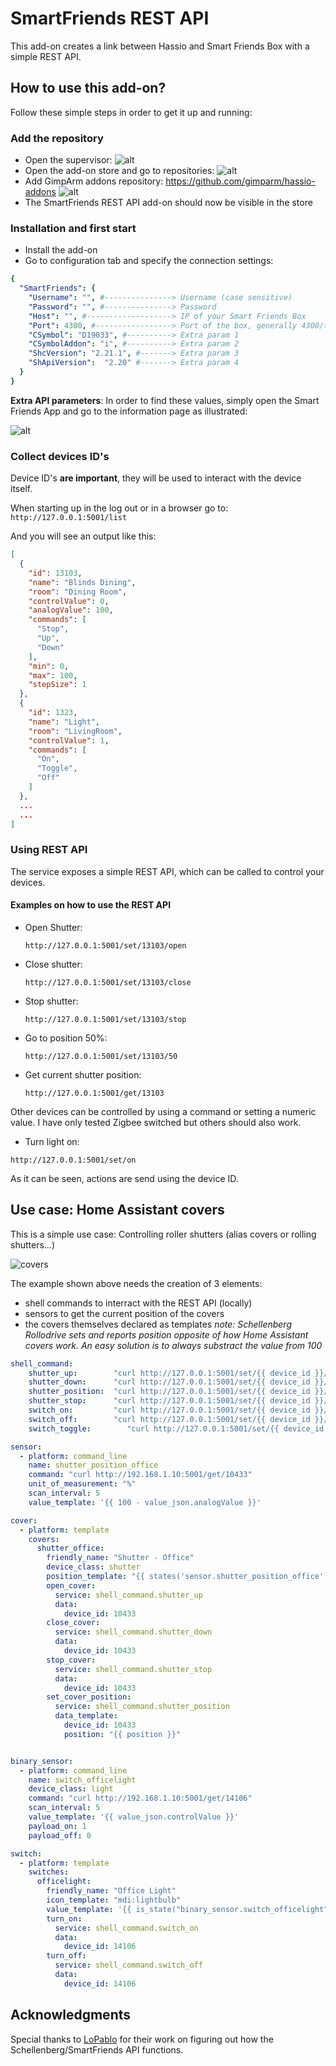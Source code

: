 # SmartFriends REST API
This add-on creates a link between Hassio and Smart Friends Box with a simple REST API.

## How to use this add-on?

Follow these simple steps in order to get it up and running:
### Add the repository
- Open the supervisor:
  ![alt](https://raw.githubusercontent.com/GimpArm/hassio-addons/main/images/doc02.png)
- Open the add-on store and go to repositories:
  ![alt](https://raw.githubusercontent.com/GimpArm/hassio-addons/main/images/doc03.png)
- Add GimpArm addons repository: https://github.com/gimparm/hassio-addons
  ![alt](https://raw.githubusercontent.com/GimpArm/hassio-addons/main/images/doc04.png)
- The SmartFriends REST API add-on should now be visible in the store

### Installation and first start
- Install the add-on
- Go to configuration tab and specify the connection settings:
```yaml
{
  "SmartFriends": {
    "Username": "", #---------------> Username (case sensitive)
    "Password": "", #---------------> Password
    "Host": "", #-------------------> IP of your Smart Friends Box
    "Port": 4300, #-----------------> Port of the box, generally 4300/tcp
    "CSymbol": "D19033", #----------> Extra param 1
    "CSymbolAddon": "i", #----------> Extra param 2
    "ShcVersion": "2.21.1", #-------> Extra param 3
    "ShApiVersion":  "2.20" #-------> Extra param 4
  }
}
```

**Extra API parameters**:
In order to find these values, simply open the Smart Friends App and go to the information page as illustrated:

![alt](https://raw.githubusercontent.com/GimpArm/hassio-addons/main/images/doc00.jpg)

### Collect devices ID's
Device ID's **are important**, they will be used to interact with the device itself.

When starting up in the log out or in a browser go to:
```http://127.0.0.1:5001/list```

And you will see an output like this:

```json
[
  {
    "id": 13103,
    "name": "Blinds Dining",
    "room": "Dining Room",
    "controlValue": 0,
    "analogValue": 100,
    "commands": [
      "Stop",
      "Up",
      "Down"
    ],
    "min": 0,
    "max": 100,
    "stepSize": 1
  },
  {
    "id": 1323,
    "name": "Light",
    "room": "LivingRoom",
    "controlValue": 1,
    "commands": [
      "On",
      "Toggle",
      "Off"
    ]
  },
  ...
  ...
]
```

### Using REST API

The service exposes a simple REST API, which can be called to control your devices.

#### Examples on how to use the REST API
- Open Shutter:

  ```http://127.0.0.1:5001/set/13103/open```
- Close shutter:

  ```http://127.0.0.1:5001/set/13103/close```
- Stop shutter:

  ```http://127.0.0.1:5001/set/13103/stop```
- Go to position 50%:

  ```http://127.0.0.1:5001/set/13103/50```
- Get current shutter position:

  ```http://127.0.0.1:5001/get/13103```

Other devices can be controlled by using a command or setting a numeric value. I have only tested Zigbee switched but others should also work.

- Turn light on:

```http://127.0.0.1:5001/set/on```

As it can be seen, actions are send using the device ID.

## Use case: Home Assistant covers

This is a simple use case: Controlling roller shutters (alias covers or rolling shutters...)

![covers](https://raw.githubusercontent.com/GimpArm/hassio-addons/main/images/doc01.png)

The example shown above needs the creation of 3 elements:
- shell commands to interract with the REST API (locally)
- sensors to get the current position of the covers
- the covers themselves declared as templates
*note: Schellenberg Rollodrive sets and reports position opposite of how Home Assistant covers work. An easy solution is to always substract the value from 100*

```yaml
shell_command:
    shutter_up:        "curl http://127.0.0.1:5001/set/{{ device_id }}/up"
    shutter_down:      "curl http://127.0.0.1:5001/set/{{ device_id }}/down"
    shutter_position:  "curl http://127.0.0.1:5001/set/{{ device_id }}/{{ 100 - position }}"
    shutter_stop:      "curl http://127.0.0.1:5001/set/{{ device_id }}/stop"
    switch_on:         "curl http://127.0.0.1:5001/set/{{ device_id }}/on"
    switch_off:        "curl http://127.0.0.1:5001/set/{{ device_id }}/off"
    switch_toggle:        "curl http://127.0.0.1:5001/set/{{ device_id }}/toggle"

sensor:
  - platform: command_line
    name: shutter_position_office
    command: "curl http://192.168.1.10:5001/get/10433"
    unit_of_measurement: "%"
    scan_interval: 5
    value_template: '{{ 100 - value_json.analogValue }}'

cover:
  - platform: template
    covers:
      shutter_office:
        friendly_name: "Shutter - Office"
        device_class: shutter
        position_template: "{{ states('sensor.shutter_position_office') }}"
        open_cover:
          service: shell_command.shutter_up
          data:
            device_id: 10433
        close_cover:
          service: shell_command.shutter_down
          data:
            device_id: 10433
        stop_cover:
          service: shell_command.shutter_stop
          data:
            device_id: 10433
        set_cover_position:
          service: shell_command.shutter_position
          data_template:
            device_id: 10433
            position: "{{ position }}"


binary_sensor:
  - platform: command_line
    name: switch_officelight
    device_class: light
    command: "curl http://192.168.1.10:5001/get/14106"
    scan_interval: 5
    value_template: '{{ value_json.controlValue }}'
    payload_on: 1
    payload_off: 0

switch:
  - platform: template
    switches:
      officelight:
        friendly_name: "Office Light"
        icon_template: "mdi:lightbulb"
        value_template: '{{ is_state("binary_sensor.switch_officelight", "on") }}'
        turn_on:
          service: shell_command.switch_on
          data:
            device_id: 14106
        turn_off:
          service: shell_command.switch_off
          data:
            device_id: 14106
```


## Acknowledgments
Special thanks to [LoPablo](https://github.com/LoPablo) for their work on figuring out how the Schellenberg/SmartFriends API functions.